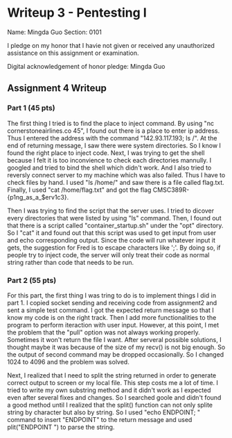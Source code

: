 Writeup 3 - Pentesting I
======

Name: Mingda Guo
Section: 0101

I pledge on my honor that I havie not given or received any unauthorized assistance on this assignment or examination.

Digital acknowledgement of honor pledge: Mingda Guo

## Assignment 4 Writeup

### Part 1 (45 pts)
The first thing I tried is to find the place to inject command. By using "nc cornerstoneairlines.co 45", I found out there is a place to enter ip address. Thus I entered the address with the command "142.93.117.193; ls /". At the end of returning message, I saw there were system directories. So I know I found the right place to inject code. Next, I was trying to get the shell because I felt it is too inconvience to check each directories mannully. I googled and tried to bind the shell which didn't work. And I also tried to reversly connect server to my machine which was also failed. Thus I have to check files by hand. I used "ls /home/" and saw there is a file called flag.txt. Finally, I used "cat /home/flag.txt" and got the flag CMSC389R-{p1ng_as_a_$erv1c3}.

Then I was trying to find the script that the server uses. I tried to dicover every directories that were listed by using "ls" command. Then, I found out that there is a script called "container_startup.sh" under the "opt" directory. So I "cat" it and found out that this script was used to get input from user and echo corresponding output. Since the code will run whatever input it gets, the suggestion for Fred is to escape characters like ';'. By doing so, if people try to inject code, the server will only treat their code as normal string rather than code that needs to be run.

### Part 2 (55 pts)
For this part, the first thing I was tring to do is to implement things I did in part 1. I copied socket sending and receiving code from assignment2 and sent a simple test command. I got the expected return message so that I know my code is on the right track. Then I add more functionalities to the program to perform iteraction with user input. However, at this point, I met the problem that the "pull" option was not always working properly. Sometimes it won't return the file I want. After serveral possible solutions, I thought maybe it was because of the size of my recv() is not big enough. So the output of second command may be dropped occasionally. So I changed 1024 to 4096 and the problem was solved.

Next, I realized that I need to split the string returned in order to generate correct output to screen or my local file. This step costs me a lot of time. I tried to write my own substring method and it didn't work as I expected even after several fixes and changes. So I searched goole and didn't found a good method until I realized that the split() function can not only splite string by character but also by string. So I used "echo ENDPOINT; " command to insert "ENDPOINT" to the return message and used plit("ENDPOINT ") to parse the string. 
